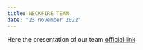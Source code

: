 ```yaml
---
title: NECKFIRE TEAM
date: "23 november 2022"
---
```

Here the presentation of our team
[official link](https://nfteam.netlify.app/team/nft/home.html)
